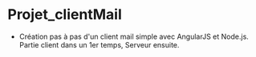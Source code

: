 # Projet_clientMail

- Création pas à pas d'un client mail simple avec AngularJS et Node.js.
    Partie client dans un 1er temps, Serveur ensuite.
